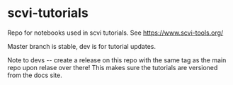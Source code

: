 # scvi-tutorials

Repo for notebooks used in scvi tutorials. See https://www.scvi-tools.org/

Master branch is stable, dev is for tutorial updates.

Note to devs -- create a release on this repo with the same tag as the main repo upon relase over there! This makes sure the tutorials are versioned from the docs site.
